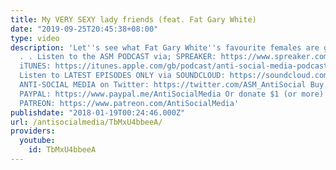```yaml
---
title: My VERY SEXY lady friends (feat. Fat Gary White)
date: "2019-09-25T20:45:38+08:00"
type: video
description: 'Let''s see what Fat Gary White''s favourite females are getting up to.
  . . Listen to the ASM PODCAST via; SPREAKER: https://www.spreaker.com/user/antisocialmedia
  iTUNES: https://itunes.apple.com/gb/podcast/anti-social-media-podcast/id1076431995?mt=2
  Listen to LATEST EPISODES ONLY via SOUNDCLOUD: https://soundcloud.com/antisocial_media
  ANTI-SOCIAL MEDIA on Twitter: https://twitter.com/ASM_AntiSocial Buy me a beer via
  PAYPAL: https://www.paypal.me/AntiSocialMedia Or donate $1 (or more) a month via
  PATREON: https://www.patreon.com/AntiSocialMedia'
publishdate: "2018-01-19T00:24:46.000Z"
url: /antisocialmedia/TbMxU4bbeeA/
providers:
  youtube:
    id: TbMxU4bbeeA
---
```

